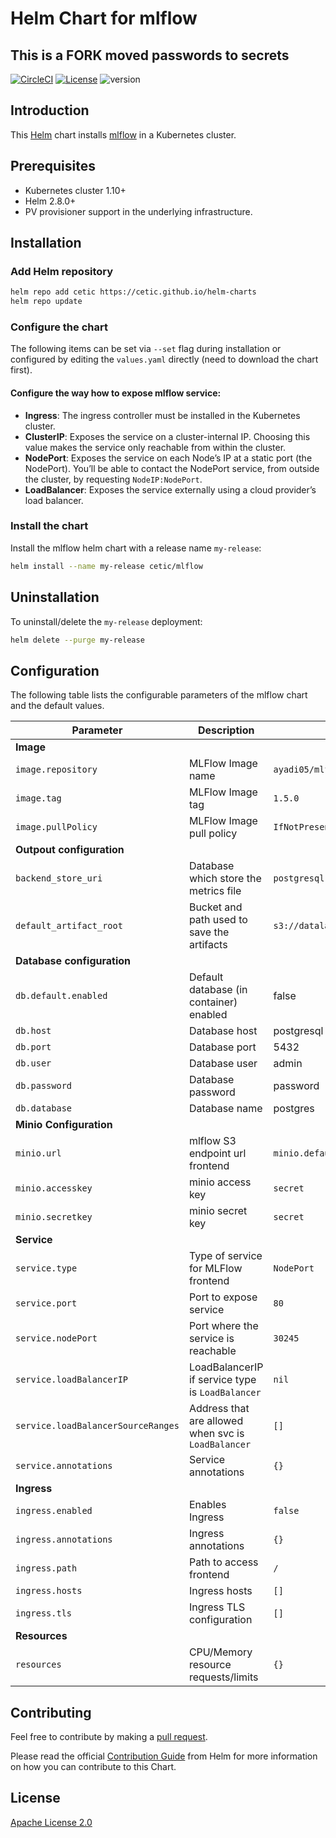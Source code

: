 # Helm Chart for mlflow
## This is a FORK moved passwords to secrets


[![CircleCI](https://circleci.com/gh/cetic/helm-mlflow.svg?style=svg)](https://circleci.com/gh/cetic/helm-mlflow/tree/master) [![License](https://img.shields.io/badge/License-Apache%202.0-blue.svg)](https://opensource.org/licenses/Apache-2.0) ![version](https://img.shields.io/github/tag/cetic/helm-mlflow.svg?label=release)

## Introduction

This [Helm](https://github.com/kubernetes/helm) chart installs [mlflow](https://github.com/mlflow/mlflow) in a Kubernetes cluster.

## Prerequisites

- Kubernetes cluster 1.10+
- Helm 2.8.0+
- PV provisioner support in the underlying infrastructure.

## Installation

### Add Helm repository

```bash
helm repo add cetic https://cetic.github.io/helm-charts
helm repo update
```

### Configure the chart

The following items can be set via `--set` flag during installation or configured by editing the `values.yaml` directly (need to download the chart first).

#### Configure the way how to expose mlflow service:

- **Ingress**: The ingress controller must be installed in the Kubernetes cluster.
- **ClusterIP**: Exposes the service on a cluster-internal IP. Choosing this value makes the service only reachable from within the cluster.
- **NodePort**: Exposes the service on each Node’s IP at a static port (the NodePort). You’ll be able to contact the NodePort service, from outside the cluster, by requesting `NodeIP:NodePort`.
- **LoadBalancer**: Exposes the service externally using a cloud provider’s load balancer.

### Install the chart

Install the mlflow helm chart with a release name `my-release`:

```bash
helm install --name my-release cetic/mlflow
```

## Uninstallation

To uninstall/delete the `my-release` deployment:

```bash
helm delete --purge my-release
```

## Configuration

The following table lists the configurable parameters of the mlflow chart and the default values.

| Parameter                          | Description                                         | Default                                                                |
| ---------------------------------- | --------------------------------------------------- | ---------------------------------------------------------------------- |
| **Image**                          |
| `image.repository`                 | MLFlow Image name                                   | `ayadi05/mlflow`                                                       |
| `image.tag`                        | MLFlow Image tag                                    | `1.5.0`                                                                |
| `image.pullPolicy`                 | MLFlow Image pull policy                            | `IfNotPresent`                                                         |
| **Outpout configuration**          |
| `backend_store_uri`                | Database which store the metrics file               | `postgresql://user:password@postgresql.default.svc.cluster.local:5432` |
| `default_artifact_root`            | Bucket and path used to save the artifacts          | `s3://datalake/mlflow/artifacts`                                       |
| **Database configuration**         |
| `db.default.enabled`               | Default database (in container) enabled             | false                                                                  |
| `db.host`                          | Database host                                       | postgresql                                                             |
| `db.port`                          | Database port                                       | 5432                                                                   |
| `db.user`                          | Database user                                       | admin                                                                  |
| `db.password`                      | Database password                                   | password                                                               |
| `db.database`                      | Database name                                       | postgres                                                               |
| **Minio Configuration**            |
| `minio.url`                        | mlflow S3 endpoint url frontend                     | `minio.default.svc.cluster.local:9000`                                 |
| `minio.accesskey`                  | minio access key                                    | `secret`                                                               |
| `minio.secretkey`                  | minio secret key                                    | `secret`                                                               |
| **Service**                        |
| `service.type`                     | Type of service for MLFlow frontend                 | `NodePort`                                                             |
| `service.port`                     | Port to expose service                              | `80`                                                                   |
| `service.nodePort`                 | Port where the service is reachable                 | `30245`                                                                |
| `service.loadBalancerIP`           | LoadBalancerIP if service type is `LoadBalancer`    | `nil`                                                                  |
| `service.loadBalancerSourceRanges` | Address that are allowed when svc is `LoadBalancer` | `[]`                                                                   |
| `service.annotations`              | Service annotations                                 | `{}`                                                                   |
| **Ingress**                        |
| `ingress.enabled`                  | Enables Ingress                                     | `false`                                                                |
| `ingress.annotations`              | Ingress annotations                                 | `{}`                                                                   |
| `ingress.path`                     | Path to access frontend                             | `/`                                                                    |
| `ingress.hosts`                    | Ingress hosts                                       | `[]`                                                                   |
| `ingress.tls`                      | Ingress TLS configuration                           | `[]`                                                                   |
| **Resources**                      |
| `resources`                        | CPU/Memory resource requests/limits                 | `{}`                                                                   |

## Contributing

Feel free to contribute by making a [pull request](https://github.com/cetic/helm-mlflow/pull/new/master).

Please read the official [Contribution Guide](https://github.com/helm/charts/blob/master/CONTRIBUTING.md) from Helm for more information on how you can contribute to this Chart.

## License

[Apache License 2.0](/LICENSE.md)

